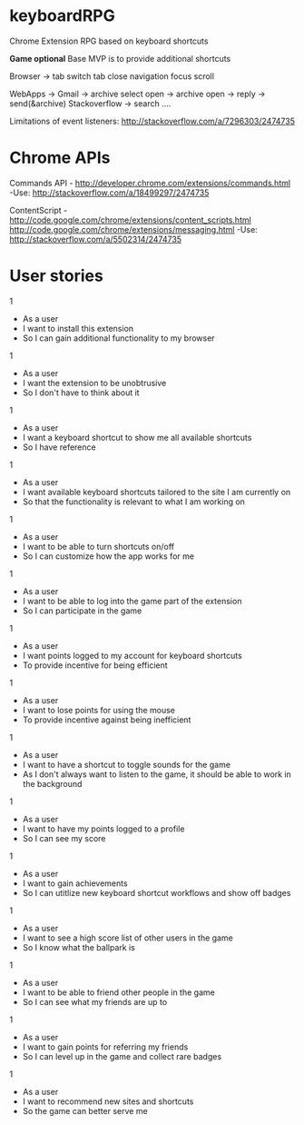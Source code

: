 keyboardRPG
===========

Chrome Extension RPG based on keyboard shortcuts

**Game optional**
Base MVP is to provide additional shortcuts

Browser ->
  tab switch
  tab close
  navigation focus
  scroll

WebApps ->
  Gmail ->
    archive
    select
    open -> archive
    open -> reply -> send(&archive)
  Stackoverflow ->
    search
    ....


Limitations of event listeners:
http://stackoverflow.com/a/7296303/2474735


Chrome APIs
===========
Commands API - http://developer.chrome.com/extensions/commands.html
-Use: http://stackoverflow.com/a/18499297/2474735

ContentScript - http://code.google.com/chrome/extensions/content_scripts.html
http://code.google.com/chrome/extensions/messaging.html
-Use: http://stackoverflow.com/a/5502314/2474735


User stories
============

1
* As a user
* I want to install this extension
* So I can gain additional functionality to my browser

1
* As a user
* I want the extension to be unobtrusive
* So I don't have to think about it

1
* As a user
* I want a keyboard shortcut to show me all available shortcuts
* So I have reference

1
* As a user
* I want available keyboard shortcuts tailored to the site I am currently on
* So that the functionality is relevant to what I am working on

1
* As a user
* I want to be able to turn shortcuts on/off
* So I can customize how the app works for me

1
* As a user
* I want to be able to log into the game part of the extension
* So I can participate in the game

1
* As a user
* I want points logged to my account for keyboard shortcuts
* To provide incentive for being efficient

1
* As a user
* I want to lose points for using the mouse
* To provide incentive against being inefficient

1
* As a user
* I want to have a shortcut to toggle sounds for the game
* As I don't always want to listen to the game, it should be able to work in the background

1
* As a user
* I want to have my points logged to a profile
* So I can see my score

1
* As a user
* I want to gain achievements
* So I can utitlize new keyboard shortcut workflows and show off badges

1
* As a user
* I want to see a high score list of other users in the game
* So I know what the ballpark is

1
* As a user
* I want to be able to friend other people in the game
* So I can see what my friends are up to

1
* As a user
* I want to gain points for referring my friends
* So I can level up in the game and collect rare badges

1
* As a user
* I want to recommend new sites and shortcuts
* So the game can better serve me


